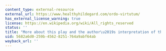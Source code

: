 ```yaml
---
content_type: external-resource
external_url: https://www.healthyhildegard.com/ordo-virtutum/
has_external_license_warning: true
license: https://en.wikipedia.org/wiki/All_rights_reserved
status: ''
title: "More about this play and the author\u2019s interpretation of this work"
uid: 5682a6d0-259b-4562-8251-764a9abf64ab
wayback_url: ''
---
```

